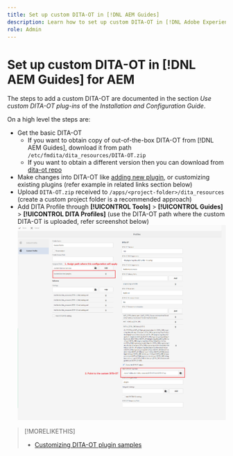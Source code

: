 ```yaml
---
title: Set up custom DITA-OT in [!DNL AEM Guides]
description: Learn how to set up custom DITA-OT in [!DNL Adobe Experience Manager Guides]
role: Admin
---
```

# Set up custom DITA-OT in [!DNL AEM Guides] for AEM

The steps to add a custom DITA-OT are documented in the section _Use custom DITA-OT plug-ins_ of the _Installation and Configuration Guide_.

On a high level the steps are:

+ Get the basic DITA-OT
  + If you want to obtain copy of out-of-the-box DITA-OT from [!DNL AEM Guides], download it from path `/etc/fmdita/dita_resources/DITA-OT.zip`
  + If you want to obtain a different version then you can download from [dita-ot repo](https://www.dita-ot.org/download)
+ Make changes into DITA-OT like [adding new plugin](https://www.dita-ot.org/dev/topics/plugins-installing.html), or customizing existing plugins (refer example in related links section below)
+ Upload `DITA-OT.zip` received to `/apps/<project-folder>/dita_resources` (create a custom project folder is a recommended approach)
+ Add DITA Profile through **[!UICONTROL Tools]** > **[!UICONTROL Guides]** > **[!UICONTROL DITA Profiles]** (use the DITA-OT path where the custom DITA-OT is uploaded, refer screenshot below)
![DITA Profiles](assets/dita-profile.png)

>[!MORELIKETHIS]
>
>+ [Customizing DITA-OT plugin samples](https://www.dita-ot.org/dev/topics/pdf-customization.html)
